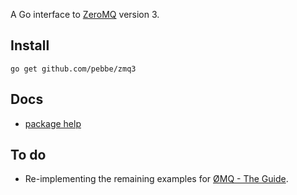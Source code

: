 A Go interface to [ZeroMQ](http://www.zeromq.org/) version 3.

## Install

    go get github.com/pebbe/zmq3

## Docs

 * [package help](http://godoc.org/github.com/pebbe/zmq3)

## To do

 * Re-implementing the remaining examples for [ØMQ - The Guide](http://zguide.zeromq.org/page:all).
